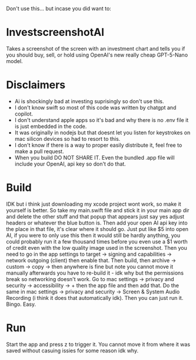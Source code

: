 Don't use this... but incase you did want to:

# InvestscreenshotAI
Takes a screenshot of the screen with an investment chart and tells you if you should buy, sell, or hold using OpenAI's new really cheap GPT-5-Nano model.

# Disclaimers
- Ai is shockingly bad at investing suprisingly so don't use this.
- I don't know swift so most of this code was written by chatgpt and copilot.
- I don't understand apple apps so it's bad and why there is no .env file it is just embedded in the code.
- It was originally in nodejs but that doesnt let you listen for keystrokes on mac silicon devices so had to resort to this.
- I don't know if there is a way to proper easily distribute it, feel free to make a pull request.
- When you build DO NOT SHARE IT. Even the bundled .app file will include your OpenAI, api key so don't do that.

# Build
IDK but i think just downloading my xcode project wont work, so make it yourself is better. So take my main.swift file and stick it in your main app dir and delete the other stuff and that popup that appears just say yes adjust headers or whatever the blue button is. Then add your open AI api key into the place in that file, it's clear where it should go. Just put like $5 into open AI, if you were to only use this then it would still be hardly anything, you could probably run it a few thousand times before you even use a $1 worth of credit even with the low quality image used in the screenshot. Then you need to go in the app settings to target -> signing and capabilities -> network outgoing (client) then enable that. Then build, then archive -> custom -> copy -> then anywhere is fine but note you cannot move it manually afterwards you have to re-build it - idk why but the permissions break so networking doesn't work. Go to mac settings -> privacy and security -> accessibility -> + then the app file and then add that. Do the same in mac settings -> privacy and security -> Screen & System Audio Recording (i think it does that automatically idk).  Then you can just run it. Bingo. Easy.

# Run
Start the app and press z to trigger it. You cannot move it from where it was saved without casuing issies for some reason idk why.
